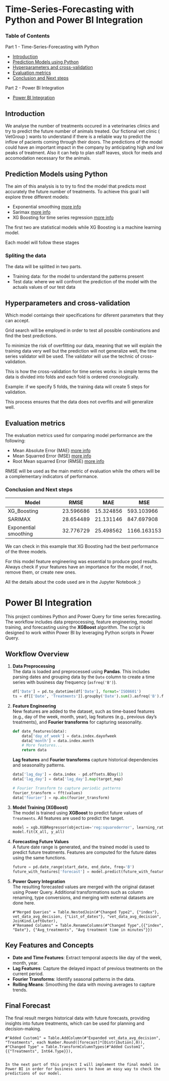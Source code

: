# Time-Series-Forecasting with Python and Power BI Integration

### Table of Contents

Part 1 - Time-Series-Forecasting with Python 
- [Introduction](#introduction)
- [Prediction Models using Python](#prediction-models-using-python)
- [Hyperparameters and cross-validation](#hyperparameters-and-cross-validation)
- [Evaluation metrics](#evaluation-metrics)
- [Conclusion and Next steps](#conclusion-and-next-steps)

Part 2 - Power BI Integration
- [Power BI Integration](#power-bi-integration)

## Introduction
We analyse the number of treatments occured in a veterinaries clinics and try to predict the future number of animals treated.
Our fictional vet clinic ( VetGroup ) wants to understand if there is a reliable way to predict the inflow of pacients coming through their doors.
The predictions of the model could have an important impact in the company by anticipating high and low peaks of treatment. Also it can help to plan staff leaves, stock for meds and accomodation necessary for the animals.

## Prediction Models using Python
The aim of this analysis is to try to find the model that predicts most accurately the future number of treatments.
To achieve this goal I will explore three different models:
- Exponential smoothing [more info](https://www.statsmodels.org/dev/examples/notebooks/generated/exponential_smoothing.html)
- Sarimax [more info](https://www.statsmodels.org/dev/generated/statsmodels.tsa.statespace.sarimax.SARIMAX.html)
- XG Boosting for time series regression [more info](https://www.analyticsvidhya.com/blog/2024/01/xgboost-for-time-series-forecasting/)

The first two are statistical models while XG Boosting is a machine learning model.

Each model will follow these stages

### Spliting the data

The data will be splitted in two parts.

- Training data: for the model to understand the patterns present
- Test data: where we will confront the prediction of the model with the actuals values of our test data

## Hyperparameters and cross-validation 

Which model contaings their specifications for diferent parameters that they can accept.

Grid search will be employed in order to test all possible combinations and find the best predictions.

To minimize the risk of overfitting our data, meaning that we will explain the training data very well but the prediction will not generalize well, the time series validator will be used.
The validator will use the technic of cross-validation.

This is how the cross-validation for time series works: in simple terms the data is divided into folds and each fold is ordered cronologically.

Example: if we specify 5 folds, the training data will create 5 steps for validation.

This process ensures that the data does not overfits and will generalize well.

## Evaluation metrics

The evaluation metrics used for comparing model performance are the following:

- Mean Absolute Error (MAE) [more info](https://en.wikipedia.org/wiki/Mean_absolute_error)
- Mean Squarred Error (MSE) [more info](https://en.wikipedia.org/wiki/Mean_squared_error)
- Root Mean squarred Error (RMSE) [more info](https://en.wikipedia.org/wiki/Root_mean_square_deviation)

RMSE will be used as the main metric of evaluation while the others will be a complementary indicators of performance.

### Conclusion and Next steps
Model  |RMSE |MAE |MSE
-----|-----|-----|-----| 
XG_Boosting|23.596686|15.324856|593.103966|
SARIMAX|28.654489|21.131146|847.697908|
Exponential smoothing|32.776729|25.498562|1166.163153|

We can check in this example that XG Boosting had the best performance of the three models.

For this model feature engineering was essential to produce good results. Always check if your features have an importance for the model, if not, remove them, or create new ones.

All the details about the code used are in the Jupyter Notebook ;)

# Power BI Integration

This project combines Python and Power Query for time series forecasting. The workflow includes data preprocessing, feature engineering, model training, and forecasting using the **XGBoost** algorithm. The script is designed to work within Power BI by leveraging Python scripts in Power Query.

## Workflow Overview

1. **Data Preprocessing**  
   The data is loaded and preprocessed using **Pandas**. This includes parsing dates and grouping data by the `Date` column to create a time series with business day frequency (`asfreq('B')`).

    ```python
    df['Date'] = pd.to_datetime(df['Date'], format='ISO8601')
    ts = df[['Date', 'Treatments']].groupby('Date').sum().asfreq('B').ffill()
    ```

2. **Feature Engineering**  
   New features are added to the dataset, such as time-based features (e.g., day of the week, month, year), lag features (e.g., previous day’s treatments), and **Fourier transforms** for capturing seasonality.

    ```python
    def date_features(data):
        data['day_of_week'] = data.index.dayofweek
        data['month'] = data.index.month
        # More features...
        return data
    ```

    **Lag features** and **Fourier transforms** capture historical dependencies and seasonality patterns.

    ```python
    data['lag_day'] = data.index - pd.offsets.BDay(1)
    data['lag_day'] = data['lag_day'].map(target_map)
    
    # Fourier Transform to capture periodic patterns
    fourier_transform = fft(values)
    data['fourier'] = np.abs(fourier_transform)
    ```

3. **Model Training (XGBoost)**  
   The model is trained using **XGBoost** to predict future values of `Treatments`. All features are used to predict the target.

    ```python
    model = xgb.XGBRegressor(objective='reg:squarederror', learning_rate=0.03, max_depth=2)
    model.fit(X_all, y_all)
    ```

4. **Forecasting Future Values**  
   A future date range is generated, and the trained model is used to predict future treatments. Features are computed for the future dates using the same functions.

    ```python
    future = pd.date_range(start_date, end_date, freq='B')
    future_with_features['forecast'] = model.predict(future_with_features[features])
    ```

5. **Power Query Integration**  
   The resulting forecasted values are merged with the original dataset using Power Query. Additional transformations such as column renaming, type conversions, and merging with external datasets are done here.

    ```powerquery
    #"Merged Queries" = Table.NestedJoin(#"Changed Type2", {"index"}, vet_data_avg_decision, {"List_of_dates"}, "vet_data_avg_decision", JoinKind.LeftOuter),
    #"Renamed Columns" = Table.RenameColumns(#"Changed Type",{{"index", "Date"}, {"Avg_treatments", "Avg treatment time in minutes"}})
    ```

## Key Features and Concepts

- **Date and Time Features**: Extract temporal aspects like day of the week, month, year.
- **Lag Features**: Capture the delayed impact of previous treatments on the current period.
- **Fourier Transforms**: Identify seasonal patterns in the data.
- **Rolling Means**: Smoothing the data with moving averages to capture trends.

## Final Forecast

The final result merges historical data with future forecasts, providing insights into future treatments, which can be used for planning and decision-making.

```powerquery
#"Added Custom1" = Table.AddColumn(#"Expanded vet_data_avg_decision", "Treatments", each Number.Round([forecast]*[Distribution],0)),
#"Changed Type" = Table.TransformColumnTypes(#"Added Custom1",{{"Treatments", Int64.Type}}),


In the next part of this project I will implement the final model in Power BI in order for business users to have an easy way to check the predictions of our model.



